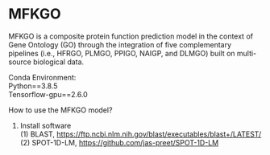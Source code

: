 # MFKGO

MFKGO is a composite protein function prediction model in the context of Gene Ontology (GO) through the integration of five complementary pipelines (i.e., HFRGO, PLMGO, PPIGO, NAIGP, and DLMGO) built on multi-source biological data. 

Conda Environment:  
Python==3.8.5  
Tensorflow-gpu==2.6.0  

How to use the MFKGO model?  
1. Install software  
(1) BLAST, https://ftp.ncbi.nlm.nih.gov/blast/executables/blast+/LATEST/  
(2) SPOT-1D-LM, https://github.com/jas-preet/SPOT-1D-LM




